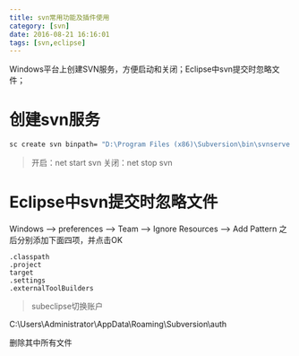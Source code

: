```yaml
---
title: svn常用功能及插件使用
category: [svn]
date: 2016-08-21 16:16:01
tags: [svn,eclipse]
---
```

Windows平台上创建SVN服务，方便启动和关闭；Eclipse中svn提交时忽略文件；
<!--more-->
#   创建svn服务
```bash
sc create svn binpath= "D:\Program Files (x86)\Subversion\bin\svnserve.exe --service -r E:\joiest\svnRepo" displayname= "Subversion Server" depend= tcpip start= auto
```

>   开启：net start svn
>   关闭：net stop svn

#   Eclipse中svn提交时忽略文件
Windows --> preferences --> Team --> Ignore Resources --> Add Pattern
之后分别添加下面四项，并点击OK

    .classpath
    .project
    target
    .settings
    .externalToolBuilders

>   subeclipse切换账户

C:\Users\Administrator\AppData\Roaming\Subversion\auth

删除其中所有文件
